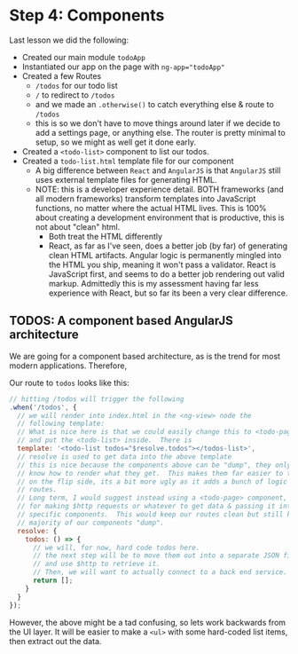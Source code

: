 # Step 4: Components

Last lesson we did the following:

- Created our main module `todoApp`
- Instantiated our app on the page with `ng-app="todoApp"`
- Created a few Routes  
  - `/todos` for our todo list
  - `/` to redirect to `/todos`
  - and we made an `.otherwise()` to catch everything else & route to `/todos`
  - this is so we don't have to move things around later if we decide to
    add a settings page, or anything else.  The router is pretty minimal to
    setup, so we might as well get it done early.
- Created a `<todo-list>` component to list our todos.
- Created a `todo-list.html` template file for our component
  - A big difference between `React` and `AngularJS` is that `AngularJS` still
    uses external template files for generating HTML.  
  - NOTE: this is a developer experience detail.  BOTH frameworks (and all modern
    frameworks) transform templates into JavaScript functions, no matter where the
    actual HTML lives.  This is 100% about creating a development environment that
    is productive, this is not about "clean" html.
    - Both treat the HTML differently
    - React, as far as I've seen, does a better job (by far) of generating clean
      HTML artifacts.  Angular logic is permanently mingled into the HTML you ship,
      meaning it won't pass a validator. React is JavaScript first, and seems to
      do a better job rendering out valid markup.  Admittedly this is my assessment
      having far less experience with React, but so far its been a very clear difference.


## TODOS: A component based AngularJS architecture

We are going for a component based architecture, as is the trend for most modern
applications.  Therefore,

Our route to `todos` looks like this:

```JavaScript  
// hitting /todos will trigger the following
.when('/todos', {
  // we will render into index.html in the <ng-view> node the
  // following template:
  // What is nice here is that we could easily change this to <todo-page>
  // and put the <todo-list> inside.  There is
  template: '<todo-list todos="$resolve.todos"></todos-list>',
  // resolve is used to get data into the above template
  // this is nice because the components above can be "dump", they only
  // know how to render what they get.  This makes them far easier to test.
  // on the flip side, its a bit more ugly as it adds a bunch of logic to our
  // routes.  
  // Long term, I would suggest instead using a <todo-page> component, ONLY
  // for making $http requests or whatever to get data & passing it into the
  // specific components.  This would keep our routes clean but still keep the
  // majority of our components "dump".
  resolve: {
    todos: () => {
      // we will, for now, hard code todos here.
      // the next step will be to move them out into a separate JSON file,
      // and use $http to retrieve it.
      // Then, we will want to actually connect to a back end service.
      return [];
    }
  }
});

```

However, the above might be a tad confusing, so lets work backwards from the
UI layer.  It will be easier to make a `<ul>` with some hard-coded list items,
then extract out the data.
